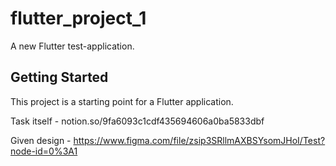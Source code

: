# flutter_project_1

A new Flutter test-application.

## Getting Started

This project is a starting point for a Flutter application.

Task itself - notion.so/9fa6093c1cdf435694606a0ba5833dbf

Given design - https://www.figma.com/file/zsip3SRllmAXBSYsomJHoI/Test?node-id=0%3A1


